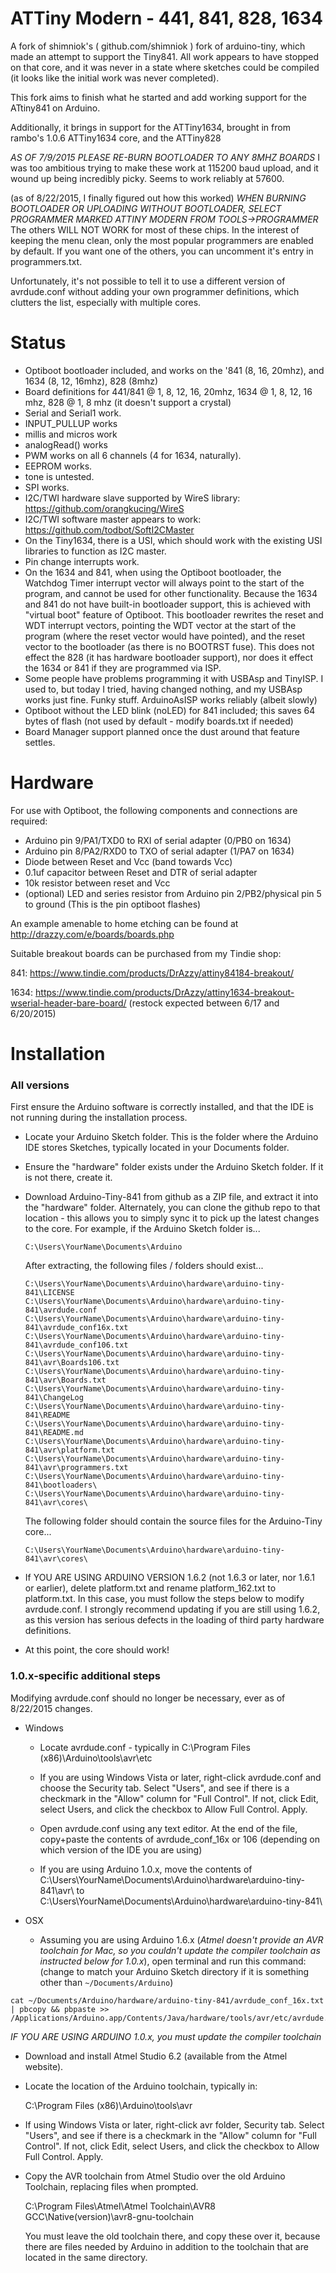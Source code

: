 ATTiny Modern - 441, 841, 828, 1634
============

A fork of shimniok's ( github.com/shimniok ) fork of arduino-tiny, which made an attempt to support the Tiny841. All work appears to have stopped on that core, and it was never in a state where sketches could be compiled (it looks like the initial work was never completed). 

This fork aims to finish what he started and add working support for the ATtiny841 on Arduino. 

Additionally, it brings in support for the ATTiny1634, brought in from rambo's 1.0.6 ATTiny1634 core, and the ATTiny828

*AS OF 7/9/2015 PLEASE RE-BURN BOOTLOADER TO ANY 8MHZ BOARDS*
I was too ambitious trying to make these work at 115200 baud upload, and it wound up being incredibly picky. Seems to work reliably at 57600. 

(as of 8/22/2015, I finally figured out how this worked)
*WHEN BURNING BOOTLOADER OR UPLOADING WITHOUT BOOTLOADER, SELECT PROGRAMMER MARKED ATTINY MODERN FROM TOOLS->PROGRAMMER*
The others WILL NOT WORK for most of these chips. 
In the interest of keeping the menu clean, only the most popular programmers are enabled by default. If you want one of the others, you can uncomment it's entry in programmers.txt. 

Unfortunately, it's not possible to tell it to use a different version of avrdude.conf without adding your own programmer definitions, which clutters the list, especially with multiple cores. 

Status
===========

* Optiboot bootloader included, and works on the '841 (8, 16, 20mhz), and 1634 (8, 12, 16mhz), 828 (8mhz)
* Board definitions for 441/841 @ 1, 8, 12, 16, 20mhz, 1634 @ 1, 8, 12, 16 mhz, 828 @ 1, 8 mhz (it doesn't support a crystal)
* Serial and Serial1 work. 
* INPUT_PULLUP works
* millis and micros work
* analogRead() works
* PWM works on all 6 channels (4 for 1634, naturally). 
* EEPROM works.
* tone is untested. 
* SPI works. 
* I2C/TWI hardware slave supported by WireS library: https://github.com/orangkucing/WireS
* I2C/TWI software master appears to work: https://github.com/todbot/SoftI2CMaster
* On the Tiny1634, there is a USI, which should work with the existing USI libraries to function as I2C master. 
* Pin change interrupts work.
* On the 1634 and 841, when using the Optiboot bootloader, the Watchdog Timer interrupt vector will always point to the start of the program, and cannot be used for other functionality. Because the 1634 and 841 do not have built-in bootloader support, this is achieved with "virtual boot" feature of Optiboot. This bootloader rewrites the reset and WDT interrupt vectors, pointing the WDT vector at the start of the program (where the reset vector would have pointed), and the reset vector to the bootloader (as there is no BOOTRST fuse). This does not effect the 828 (it has hardware bootloader support), nor does it effect the 1634 or 841 if they are programmed via ISP.
* Some people have problems programming it with USBAsp and TinyISP. I used to, but today I tried, having changed nothing, and my USBAsp works just fine. Funky stuff. ArduinoAsISP works reliably (albeit slowly)
* Optiboot without the LED blink (noLED) for 841 included; this saves 64 bytes of flash (not used by default - modify boards.txt if needed)
* Board Manager support planned once the dust around that feature settles. 


Hardware
============

For use with Optiboot, the following components and connections are required:
* Arduino pin 9/PA1/TXD0 to RXI of serial adapter (0/PB0 on 1634)
* Arduino pin 8/PA2/RXD0 to TXO of serial adapter (1/PA7 on 1634)
* Diode between Reset and Vcc (band towards Vcc)
* 0.1uf capacitor between Reset and DTR of serial adapter
* 10k resistor between reset and Vcc
* (optional) LED and series resistor from Arduino pin 2/PB2/physical pin 5 to ground (This is the pin optiboot flashes)

An example amenable to home etching can be found at http://drazzy.com/e/boards/boards.php

Suitable breakout boards can be purchased from my Tindie shop:

841: https://www.tindie.com/products/DrAzzy/attiny84184-breakout/ 

1634: https://www.tindie.com/products/DrAzzy/attiny1634-breakout-wserial-header-bare-board/ (restock expected between 6/17 and 6/20/2015)

Installation
============

### All versions

First ensure the Arduino software is correctly installed, and that the IDE is not running during the installation process. 

* Locate your Arduino Sketch folder.  This is the folder where the Arduino IDE
  stores Sketches, typically located in your Documents folder. 

* Ensure the "hardware" folder exists under the Arduino Sketch folder. If it is not there, create it. 

* Download Arduino-Tiny-841 from github as a ZIP file, and extract it into the 
  "hardware" folder. Alternately, you can clone the github repo to that location - this allows you to simply sync it to pick up the latest changes to the core.  For example,
  if the Arduino Sketch folder is...

      C:\Users\YourName\Documents\Arduino

  After extracting, the following files / folders should exist...

      C:\Users\YourName\Documents\Arduino\hardware\arduino-tiny-841\LICENSE
      C:\Users\YourName\Documents\Arduino\hardware\arduino-tiny-841\avrdude.conf
      C:\Users\YourName\Documents\Arduino\hardware\arduino-tiny-841\avrdude_conf16x.txt
      C:\Users\YourName\Documents\Arduino\hardware\arduino-tiny-841\avrdude_conf106.txt
      C:\Users\YourName\Documents\Arduino\hardware\arduino-tiny-841\avr\Boards106.txt
      C:\Users\YourName\Documents\Arduino\hardware\arduino-tiny-841\avr\Boards.txt
      C:\Users\YourName\Documents\Arduino\hardware\arduino-tiny-841\ChangeLog
      C:\Users\YourName\Documents\Arduino\hardware\arduino-tiny-841\README
      C:\Users\YourName\Documents\Arduino\hardware\arduino-tiny-841\README.md
      C:\Users\YourName\Documents\Arduino\hardware\arduino-tiny-841\avr\platform.txt
      C:\Users\YourName\Documents\Arduino\hardware\arduino-tiny-841\avr\programmers.txt
      C:\Users\YourName\Documents\Arduino\hardware\arduino-tiny-841\bootloaders\
      C:\Users\YourName\Documents\Arduino\hardware\arduino-tiny-841\avr\cores\

  The following folder should contain the source files for the Arduino-Tiny
  core...

      C:\Users\YourName\Documents\Arduino\hardware\arduino-tiny-841\avr\cores\
* If YOU ARE USING ARDUINO VERSION 1.6.2 (not 1.6.3 or later, nor 1.6.1 or earlier), delete platform.txt and rename platform_162.txt to platform.txt. In this case, you must follow the steps below to modify avrdude.conf. I strongly recommend updating if you are still using 1.6.2, as this version has serious defects in the loading of third party hardware definitions.
* At this point, the core should work!

### 1.0.x-specific additional steps
Modifying avrdude.conf should no longer be necessary, ever as of 8/22/2015 changes. 

* Windows

  * Locate avrdude.conf - typically in 
    C:\Program Files (x86)\Arduino\tools\avr\etc 

  * If you are using Windows Vista or later, right-click avrdude.conf and
    choose the Security tab. Select "Users", and see if there is a checkmark 
    in the "Allow" column for "Full Control". If not, click Edit, select Users, 
    and click the checkbox to Allow Full Control. Apply.

  * Open avrdude.conf using any text editor. At the end of the file, copy+paste the contents of avrdude_conf_16x or 106 (depending on which version of the IDE you are using)

  * If you are using Arduino 1.0.x, move the contents of  C:\Users\YourName\Documents\Arduino\hardware\arduino-tiny-841\avr\ to C:\Users\YourName\Documents\Arduino\hardware\arduino-tiny-841\ 

* OSX

  * Assuming you are using Arduino 1.6.x (*Atmel doesn't provide an AVR toolchain for Mac, so you couldn't update the compiler toolchain as instructed below for 1.0.x*), open terminal and run this command: (change to match your Arduino Sketch directory if it is something other than `~/Documents/Arduino`)

````
cat ~/Documents/Arduino/hardware/arduino-tiny-841/avrdude_conf_16x.txt | pbcopy && pbpaste >> /Applications/Arduino.app/Contents/Java/hardware/tools/avr/etc/avrdude.conf
````

*IF YOU ARE USING ARDUINO 1.0.x, you must update the compiler toolchain* 
  
* Download and install Atmel Studio 6.2 (available from the Atmel website). 

* Locate the location of the Arduino toolchain, typically in:

  C:\Program Files (x86)\Arduino\tools\avr

* If using Windows Vista or later, right-click avr folder, Security tab. 
  Select "Users", and see if there is a checkmark in the "Allow" column for
  "Full Control". If not, click Edit, select Users, and click the checkbox
  to Allow Full Control. Apply.

* Copy the AVR toolchain from Atmel Studio over the old Arduino Toolchain, 
  replacing files when prompted. 

  C:\Program Files\Atmel\Atmel Toolchain\AVR8 GCC\Native\(version)\avr8-gnu-toolchain

  You must leave the old toolchain there, and copy these over it, because
  there are files needed by Arduino in addition to the toolchain that are
  located in the same directory. 
